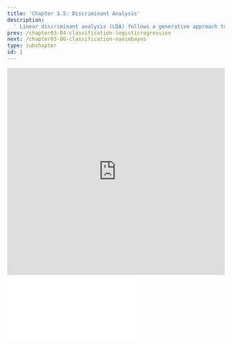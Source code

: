 ```yaml
---
title: 'Chapter 3.5: Discriminant Analysis'
description:
  ' Linear discriminant analysis (LDA) follows a generative approach to find a linear combination of features that characterizes or separates two or more classes of objects or events. We can formally show that LDA is a linear classifier. QDA is a direct generalization of LDA, where the class densities are Gaussians with unequal covariances. This chapter investigates LDA and QDA.'
prev: /chapter03-04-classification-logisticregression
next: /chapter03-06-classification-naviebayes
type: subchapter
id: 1
---
```


<exercise id="1" title="Video Lecture">

<iframe width="100%" height="480" src="https://www.youtube.com/embed/inIhdMwQ4Ik" frameborder="0" allow="accelerometer; autoplay; encrypted-media; gyroscope; picture-in-picture" allowfullscreen></iframe>

</exercise>

<exercise id="2" title="Slides">

<object data="pdfs/3/slides-classification-discranalysis.pdf" type="application/pdf" style="width:100%;height:480px">
    <embed src="pdfs/3/slides-classification-discranalysis.pdf" type="application/pdf" />
</object>

</exercise>
